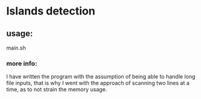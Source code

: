# Islands detection
## usage: 
main.sh <filepath>
### more info:
I have written the program with the assumption of being able to handle long file inputs, that is why I went with the approach of 
scanning two lines at a time, as to not strain the memory usage. 
